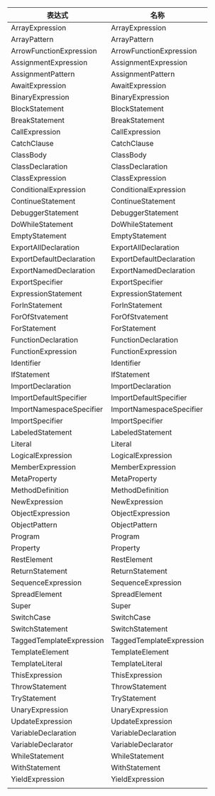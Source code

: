 |表达式|名称|
|-|-|
|ArrayExpression|ArrayExpression|
|ArrayPattern|ArrayPattern|
|ArrowFunctionExpression|ArrowFunctionExpression|
|AssignmentExpression|AssignmentExpression|
|AssignmentPattern|AssignmentPattern|
|AwaitExpression|AwaitExpression|
|BinaryExpression|BinaryExpression|
|BlockStatement|BlockStatement|
|BreakStatement|BreakStatement|
|CallExpression|CallExpression|
|CatchClause|CatchClause|
|ClassBody|ClassBody|
|ClassDeclaration|ClassDeclaration|
|ClassExpression|ClassExpression|
|ConditionalExpression|ConditionalExpression|
|ContinueStatement|ContinueStatement|
|DebuggerStatement|DebuggerStatement|
|DoWhileStatement|DoWhileStatement|
|EmptyStatement|EmptyStatement|
|ExportAllDeclaration|ExportAllDeclaration|
|ExportDefaultDeclaration|ExportDefaultDeclaration|
|ExportNamedDeclaration|ExportNamedDeclaration|
|ExportSpecifier|ExportSpecifier|
|ExpressionStatement|ExpressionStatement|
|ForInStatement|ForInStatement|
|ForOfStvatement|ForOfStvatement|
|ForStatement|ForStatement|
|FunctionDeclaration|FunctionDeclaration|
|FunctionExpression|FunctionExpression|
|Identifier|Identifier|
|IfStatement|IfStatement|
|ImportDeclaration|ImportDeclaration|
|ImportDefaultSpecifier|ImportDefaultSpecifier|
|ImportNamespaceSpecifier|ImportNamespaceSpecifier|
|ImportSpecifier|ImportSpecifier|
|LabeledStatement|LabeledStatement|
|Literal|Literal|
|LogicalExpression|LogicalExpression|
|MemberExpression|MemberExpression|
|MetaProperty|MetaProperty|
|MethodDefinition|MethodDefinition|
|NewExpression|NewExpression|
|ObjectExpression|ObjectExpression|
|ObjectPattern|ObjectPattern|
|Program|Program|
|Property|Property|
|RestElement|RestElement|
|ReturnStatement|ReturnStatement|
|SequenceExpression|SequenceExpression|
|SpreadElement|SpreadElement|
|Super|Super|
|SwitchCase|SwitchCase|
|SwitchStatement|SwitchStatement|
|TaggedTemplateExpression|TaggedTemplateExpression|
|TemplateElement|TemplateElement|
|TemplateLiteral|TemplateLiteral|
|ThisExpression|ThisExpression|
|ThrowStatement|ThrowStatement|
|TryStatement|TryStatement|
|UnaryExpression|UnaryExpression|
|UpdateExpression|UpdateExpression|
|VariableDeclaration|VariableDeclaration|
|VariableDeclarator|VariableDeclarator|
|WhileStatement|WhileStatement|
|WithStatement|WithStatement|
|YieldExpression|YieldExpression|
|||